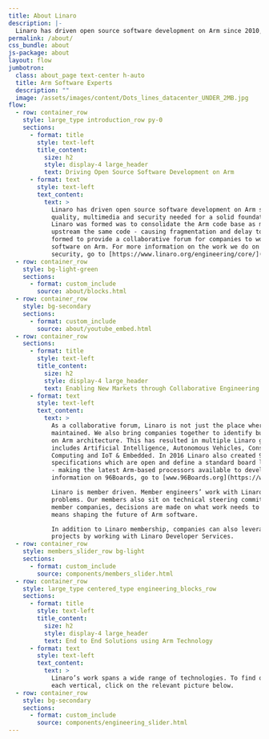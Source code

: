```yaml
---
title: About Linaro
description: |-
  Linaro has driven open source software development on Arm since 2010, providing the tools, Linux kernel quality and security needed for a solid foundation to innovate on.
permalink: /about/
css_bundle: about
js-package: about
layout: flow
jumbotron:
  class: about_page text-center h-auto
  title: Arm Software Experts
  description: ""
  image: /assets/images/content/Dots_lines_datacenter_UNDER_2MB.jpg
flow:
  - row: container_row
    style: large_type introduction_row py-0
    sections:
      - format: title
        style: text-left
        title_content:
          size: h2
          style: display-4 large_header
          text: Driving Open Source Software Development on Arm
      - format: text
        style: text-left
        text_content:
          text: >
            Linaro has driven open source software development on Arm since 2010, providing the tools, Linux kernel
            quality, multimedia and security needed for a solid foundation to innovate on. One of the main reasons
            Linaro was formed was to consolidate the Arm code base as multiple companies were frequently trying to
            upstream the same code - causing fragmentation and delay to product deployments. Linaro was therefore
            formed to provide a collaborative forum for companies to work together on foundational open source
            software on Arm. For more information on the work we do on tools, Linux kernel quality, multimedia and
            security, go to [https://www.linaro.org/engineering/core/](/engineering/core/)
  - row: container_row
    style: bg-light-green
    sections:
      - format: custom_include
        source: about/blocks.html
  - row: container_row
    style: bg-secondary
    sections:
      - format: custom_include
        source: about/youtube_embed.html
  - row: container_row
    sections:
      - format: title
        style: text-left
        title_content:
          size: h2
          style: display-4 large_header
          text: Enabling New Markets through Collaborative Engineering
      - format: text
        style: text-left
        text_content:
          text: >
            As a collaborative forum, Linaro is not just the place where Arm software is consolidated, developed and
            maintained. We also bring companies together to identify business opportunities and enable new markets
            on Arm architecture. This has resulted in multiple Linaro groups focused on specific verticals that now
            includes Artificial Intelligence, Autonomous Vehicles, Consumer, Datacenter & Cloud, Edge & Fog
            Computing and IoT & Embedded. In 2016 Linaro also created 96Boards, a range of hardware
            specifications which are open and define a standard board layout for SoC-agnostic development platforms
            - making the latest Arm-based processors available to developers at a reasonable cost. For more
            information on 96Boards, go to [www.96Boards.org](https://www.96boards.org).

            Linaro is member driven. Member engineers’ work with Linaro engineers to solve common software
            problems. Our members also sit on technical steering committees where together with Linaro and other
            member companies, decisions are made on what work needs to be done. Being a Linaro member in effect
            means shaping the future of Arm software.

            In addition to Linaro membership, companies can also leverage Linaro Arm software expertise on specific
            projects by working with Linaro Developer Services.
  - row: container_row
    style: members_slider_row bg-light
    sections:
      - format: custom_include
        source: components/members_slider.html
  - row: container_row
    style: large_type centered_type engineering_blocks_row
    sections:
      - format: title
        style: text-left
        title_content:
          size: h2
          style: display-4 large_header
          text: End to End Solutions using Arm Technology 
      - format: text
        style: text-left
        text_content:
          text: >
            Linaro’s work spans a wide range of technologies. To find out more about what work we do in
            each vertical, click on the relevant picture below.
  - row: container_row
    style: bg-secondary
    sections:
      - format: custom_include
        source: components/engineering_slider.html
---
```

